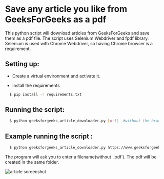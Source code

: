 # Save any article you like from GeeksForGeeks as a pdf

This python script will download articles from GeeksForGeeks and save them as a pdf file. The script uses Selenium Webdriver and fpdf library. Selenium is used with Chrome Webdriver, so having Chrome browser is a requirement.

## Setting up:

- Create a virtual environment and activate it.

- Install the requirements

```sh
  $ pip install -r requirements.txt
```

## Running the script:

```sh
  $ python geeksforgeeks_article_downloader.py [url]  #without the brackets
```

## Example running the script :

```sh
  $ python geeksforgeeks_article_downloader.py https://www.geeksforgeeks.org/shortest-path-faster-algorithm/?ref=leftbar-rightbar
```

The program will ask you to enter a filename(without '.pdf'). The pdf will be created in the same folder.

![article screenshot](https://snipboard.io/KNtJ3X.jpg)